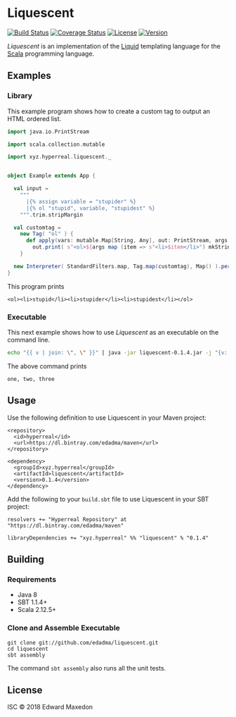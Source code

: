 Liquescent
==========

[![Build Status](https://www.travis-ci.org/edadma/liquescent.svg?branch=master)](https://www.travis-ci.org/edadma/liquescent)
[![Coverage Status](https://coveralls.io/repos/github/edadma/liquescent/badge.svg?branch=master)](https://coveralls.io/github/edadma/liquescent?branch=master)
[![License](https://img.shields.io/badge/license-ISC-blue.svg)](https://github.com/edadma/liquescent/blob/master/LICENSE)
[![Version](https://img.shields.io/badge/latest_release-v0.1.4-orange.svg)](https://github.com/edadma/liquescent/releases/tag/v0.1.4)

*Liquescent* is an implementation of the [Liquid](https://shopify.github.io/liquid/) templating language for the [Scala](http://scala-lang.org) programming language.


Examples
--------

### Library

This example program shows how to create a custom tag to output an HTML ordered list.

```scala
import java.io.PrintStream

import scala.collection.mutable

import xyz.hyperreal.liquescent._


object Example extends App {

  val input =
    """
      |{% assign variable = "stupider" %}
      |{% ol "stupid", variable, "stupidest" %}
    """.trim.stripMargin

  val customtag =
    new Tag( "ol" ) {
      def apply(vars: mutable.Map[String, Any], out: PrintStream, args: List[Any]) =
        out.print( s"<ol>${args map (item => s"<li>$item</li>") mkString}</ol>" )
    }

  new Interpreter( StandardFilters.map, Tag.map(customtag), Map() ).perform( LiquescentParser.parse(input), Console.out )
}
```

This program prints

    <ol><li>stupid</li><li>stupider</li><li>stupidest</li></ol>


### Executable

This next example shows how to use *Liquescent* as an executable on the command line.

```bash
echo "{{ v | join: \", \" }}" | java -jar liquescent-0.1.4.jar -j "{v: [\"one\", \"two\", \"three\"]}" --
```

The above command prints

    one, two, three


Usage
-----

Use the following definition to use Liquescent in your Maven project:

    <repository>
      <id>hyperreal</id>
      <url>https://dl.bintray.com/edadma/maven</url>
    </repository>

    <dependency>
      <groupId>xyz.hyperreal</groupId>
      <artifactId>liquescent</artifactId>
      <version>0.1.4</version>
    </dependency>

Add the following to your `build.sbt` file to use Liquescent in your SBT project:

    resolvers += "Hyperreal Repository" at "https://dl.bintray.com/edadma/maven"

    libraryDependencies += "xyz.hyperreal" %% "liquescent" % "0.1.4"


Building
--------

### Requirements

- Java 8
- SBT 1.1.4+
- Scala 2.12.5+

### Clone and Assemble Executable

    git clone git://github.com/edadma/liquescent.git
    cd liquescent
    sbt assembly

The command `sbt assembly` also runs all the unit tests.


License
-------

ISC © 2018 Edward Maxedon
